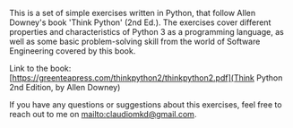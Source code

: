 This is a set of simple exercises written in Python, that follow Allen Downey's book 'Think Python' (2nd Ed.). The exercises cover different
properties and characteristics of Python 3 as a programming language, as well as some basic problem-solving skill from the world of Software
Engineering covered by this book.

Link to the book: [https://greenteapress.com/thinkpython2/thinkpython2.pdf](Think Python 2nd Edition, by Allen Downey)

If you have any questions or suggestions about this exercises, feel free to reach out to me on
[mailto:claudiomkd@gmail.com](claudiomkd@gmail.com).
